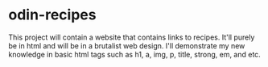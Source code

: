 # odin-recipes
This project will contain a website that contains links to recipes.
It'll purely be in html and will be in a brutalist web design.
I'll demonstrate my new knowledge in basic html tags such as
h1, a, img, p, title, strong, em, and etc.